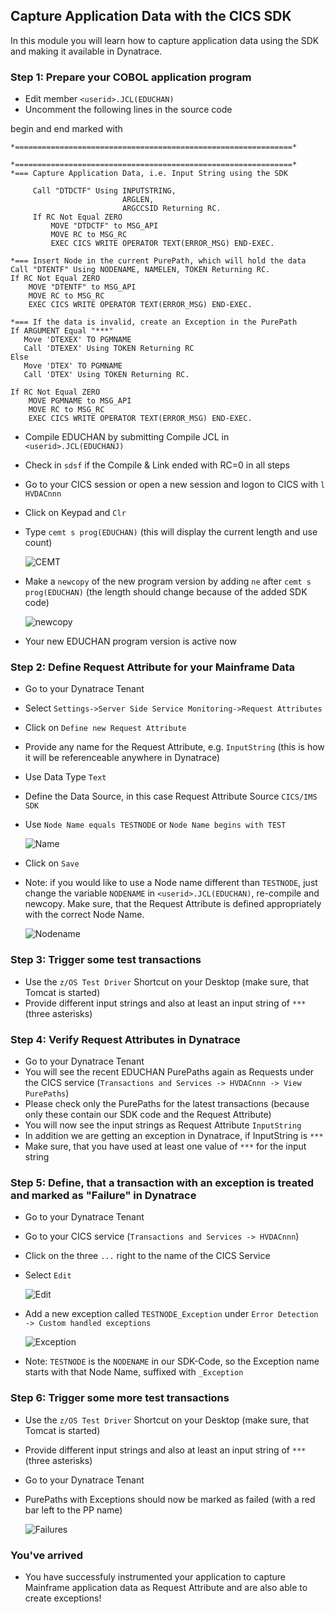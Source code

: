 ## Capture Application Data with the CICS SDK

In this module you will learn how to capture application data using the SDK and making it available in Dynatrace.

### Step 1: Prepare your COBOL application program
- Edit member `<userid>.JCL(EDUCHAN)`
- Uncomment the following lines in the source code
 
begin and end marked with
```COBOL
*==============================================================*
```

```COBOL
*==============================================================*
*=== Capture Application Data, i.e. Input String using the SDK  
                                                                
     Call "DTDCTF" Using INPUTSTRING,                           
                         ARGLEN,                                
                         ARGCCSID Returning RC.                 
     If RC Not Equal ZERO                                       
         MOVE "DTDCTF" to MSG_API                               
         MOVE RC to MSG_RC                                      
         EXEC CICS WRITE OPERATOR TEXT(ERROR_MSG) END-EXEC.     
```
 
```COBOL
*=== Insert Node in the current PurePath, which will hold the data
Call "DTENTF" Using NODENAME, NAMELEN, TOKEN Returning RC.
If RC Not Equal ZERO                                      
    MOVE "DTENTF" to MSG_API                              
    MOVE RC to MSG_RC                                     
    EXEC CICS WRITE OPERATOR TEXT(ERROR_MSG) END-EXEC.   
```
 
```COBOL
*=== If the data is invalid, create an Exception in the PurePath
If ARGUMENT Equal "***"                         
   Move 'DTEXEX' TO PGMNAME                           
   Call 'DTEXEX' Using TOKEN Returning RC             
Else                                                  
   Move 'DTEX' TO PGMNAME                             
   Call 'DTEX' Using TOKEN Returning RC.              
                                                      
If RC Not Equal ZERO                                  
    MOVE PGMNAME to MSG_API                           
    MOVE RC to MSG_RC                                 
    EXEC CICS WRITE OPERATOR TEXT(ERROR_MSG) END-EXEC.
```

- Compile EDUCHAN by submitting Compile JCL in `<userid>.JCL(EDUCHANJ)`
- Check in `sdsf` if the Compile & Link ended with RC=0 in all steps 
- Go to your CICS session or open a new session and logon to CICS with `l HVDACnnn` 
- Click on Keypad and `Clr`
- Type `cemt s prog(EDUCHAN)` (this will display the current length and use count)

  ![CEMT](../../assets/images/cemt.png)

- Make a `newcopy` of the new program version by adding `ne` after `cemt s prog(EDUCHAN)` (the length should change because of the added SDK code)

  ![newcopy](../../assets/images/newcopy.png)

- Your new EDUCHAN program version is active now
 
### Step 2: Define Request Attribute for your Mainframe Data

- Go to your Dynatrace Tenant
- Select `Settings->Server Side Service Monitoring->Request Attributes`
- Click on `Define new Request Attribute`
- Provide any name for the Request Attribute, e.g. `InputString` (this is how it will be referenceable anywhere in Dynatrace)
- Use Data Type `Text` 
- Define the Data Source, in this case Request Attribute Source `CICS/IMS SDK` 
- Use `Node Name equals TESTNODE`  or `Node Name begins with TEST`

  ![Name](../../assets/images/Request_Attribute.png)

- Click on `Save` 
- Note: if you would like to use a Node name different than `TESTNODE`, just change the variable `NODENAME` in `<userid>.JCL(EDUCHAN)`, re-compile and newcopy. 
Make sure, that the Request Attribute is defined appropriately with the correct Node Name.
  
  ![Nodename](../../assets/images/Nodename.png)

### Step 3: Trigger some test transactions
- Use the `z/OS Test Driver` Shortcut on your Desktop (make sure, that Tomcat is started)
- Provide different input strings and also at least an input string of `***` (three asterisks)

### Step 4: Verify Request Attributes in Dynatrace
- Go to your Dynatrace Tenant
- You will see the recent EDUCHAN PurePaths again as Requests under the CICS service (`Transactions and Services -> HVDACnnn -> View PurePaths`)
- Please check only the PurePaths for the latest transactions (because only these contain our SDK code and the Request Attribute)
- You will now see the input strings as Request Attribute `InputString`
- In addition we are getting an exception in Dynatrace, if InputString is `***`
- Make sure, that you have used at least one value of `***` for the input string


### Step 5: Define, that a transaction with an exception is treated and marked as "Failure" in Dynatrace  
- Go to your Dynatrace Tenant
- Go to your CICS service (`Transactions and Services -> HVDACnnn`)
- Click on the three `...` right to the name of the CICS Service
- Select `Edit`

  ![Edit](../../assets/images/Edit.png)

- Add a new exception called `TESTNODE_Exception` under `Error Detection -> Custom handled exceptions` 

  ![Exception](../../assets/images/Exception.png)

- Note: `TESTNODE` is the `NODENAME` in our SDK-Code, so the Exception name starts with that Node Name, suffixed with `_Exception`    

### Step 6: Trigger some more test transactions
- Use the `z/OS Test Driver` Shortcut on your Desktop (make sure, that Tomcat is started)
- Provide different input strings and also at least an input string of `***` (three asterisks)
- Go to your Dynatrace Tenant
- PurePaths with Exceptions should now be marked as failed (with a red bar left to the PP name)

  ![Failures](../../assets/images/Failures.png)

### You've arrived
- You have successfuly instrumented your application to capture Mainframe application data as Request Attribute and are also able to create exceptions! 





